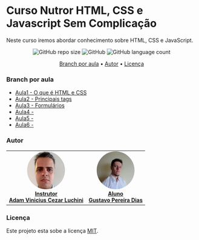 # Curso Nutror HTML, CSS e Javascript Sem Complicação
Neste curso iremos abordar conhecimento sobre HTML, CSS e JavaScript.

<p align="center">
	<img alt="GitHub repo size" src="https://img.shields.io/github/repo-size/gpd38/cursoNutrorHtmlCssJavascriptSemComplicacao">
	<img alt="GitHub" src="https://img.shields.io/github/license/gpd38/cursoNutrorHtmlCssJavascriptSemComplicacao">
	<img alt="GitHub language count" src="https://img.shields.io/github/languages/count/gpd38/cursoNutrorHtmlCssJavascriptSemComplicacao">
</p>

<p align="center">
	<a href="#Branch por aula">Branch por aula</a> •
	<a href="#Autor">Autor</a> •
	<a href="#Licença">Licença</a>
</p>

### Branch por aula

* [Aula1 - O que é HTML e CSS](https://github.com/gpd38/cursoNutrorHtmlCssJavascriptSemComplicacao/blob/main/codigo/aula1.md)
* [Aula2 - Principais tags](https://github.com/gpd38/cursoNutrorHtmlCssJavascriptSemComplicacao/blob/main/codigo/aula2.md)
* [Aula3 - Formulários](https://github.com/gpd38/cursoNutrorHtmlCssJavascriptSemComplicacao/blob/main/codigo/aula3.md)
* [Aula4 - ]()
* [Aula5 - ]()
* [Aula6 - ]()

### Autor

<table>
	<tr>
		<td align="center">
			<a href="https://www.linkedin.com/in/adamviniciusqa/">
				<img style="border-radius: 50%;" src="https://github.com/gpd38/cursoNutrorLogicaDeProgramacao/blob/master/img/adam.png" width="100px;" alt=""/>
				<br /><b>Instrutor<br>Adam Vinicius Cezar Luchini</b>
			</a>
			<br />
		</td>
		<td align="center">
			<a href="https://www.linkedin.com/in/gustavopereiradias">
				<img style="border-radius: 50%;" src="https://github.com/gpd38/cursoNutrorLogicaDeProgramacao/blob/master/img/gustavo.png" width="100px;" alt=""/>
				<br /><b>Aluno<br>Gustavo Pereira Dias</b>
			</a>
			<br />
		</td>
	</tr>
</table>


### Licença

Este projeto esta sobe a licença [MIT](./LICENSE).
